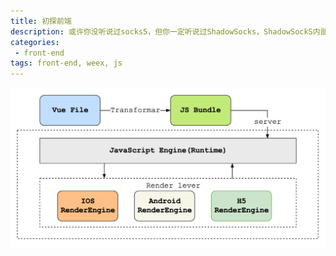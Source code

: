 ```yaml
---
title: 初探前端
description: 或许你没听说过socks5，但你一定听说过ShadowSocks，ShadowSockS内部使用的正是socks5协议。
categories:
 - front-end
tags: front-end, weex, js
---
```


![image.png](./assert/Snip20171101_54.png)
